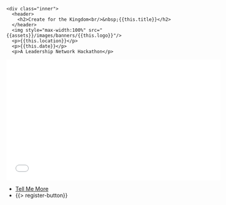<section id="banner">

  <!--
    ".inner" is set up as an inline-block so it automatically expands
    in both directions to fit whatever's inside it. This means it won't
    automatically wrap lines, so be sure to use line breaks where
    appropriate (<br />).
  -->
    <div class="inner">
      <header>
        <h2>Create for the Kingdom<br/>&nbsp;{{this.title}}</h2>
      </header>
      <img style="max-width:100%" src="{{assets}}/images/banners/{{this.logo}}"/>
      <p>{{this.location}}</p>
      <p>{{this.date}}</p>
      <p>A Leadership Network Hackathon</p>
<div class="video-container"><iframe width="560" height="315" src="//www.youtube.com/embed/c3-wNBgVmnQ?rel=0&autoplay=1" frameborder="0" allowfullscreen></iframe></div>
      <footer>
        <ul class="buttons">
          <li><a href="#about.md" class="button fit scrolly">Tell Me More</a></li>
          <li>{{> register-button}}</li>
        </ul>
      </footer>
    </div>

</section>
